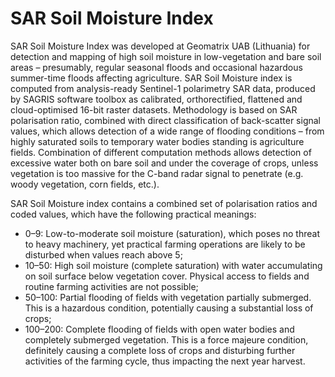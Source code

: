 # SAR Soil Moisture Index

SAR Soil Moisture Index was developed at Geomatrix UAB (Lithuania) for detection and mapping of
high soil moisture in low-vegetation and bare soil areas – presumably, regular seasonal floods and
occasional hazardous summer-time floods affecting agriculture. SAR Soil Moisture index is computed
from analysis-ready Sentinel-1 polarimetry SAR data, produced by SAGRIS software toolbox as
calibrated, orthorectified, flattened and cloud-optimised 16-bit raster datasets. Methodology is based on
SAR polarisation ratio, combined with direct classification of back-scatter signal values, which allows
detection of a wide range of flooding conditions – from highly saturated soils to temporary water bodies
standing is agriculture fields. Combination of different computation methods allows detection of
excessive water both on bare soil and under the coverage of crops, unless vegetation is too massive for the
C-band radar signal to penetrate (e.g. woody vegetation, corn fields, etc.). 

SAR Soil Moisture index contains a combined set of polarisation ratios and coded values, which have the following practical
meanings:
- 0–9: Low-to-moderate soil moisture (saturation), which poses no threat to heavy machinery, yet
practical farming operations are likely to be disturbed when values reach above 5;
- 10–50: High soil moisture (complete saturation) with water accumulating on soil surface below
vegetation cover. Physical access to fields and routine farming activities are not possible;
- 50–100: Partial flooding of fields with vegetation partially submerged. This is a hazardous
condition, potentially causing a substantial loss of crops;
- 100–200: Complete flooding of fields with open water bodies and completely submerged
vegetation. This is a force majeure condition, definitely causing a complete loss of crops and
disturbing further activities of the farming cycle, thus impacting the next year harvest.
